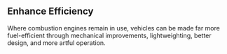 ## Enhance Efficiency

Where combustion engines remain in use, vehicles can be made far more fuel-efficient through mechanical improvements, lightweighting, better design, and more artful operation.

